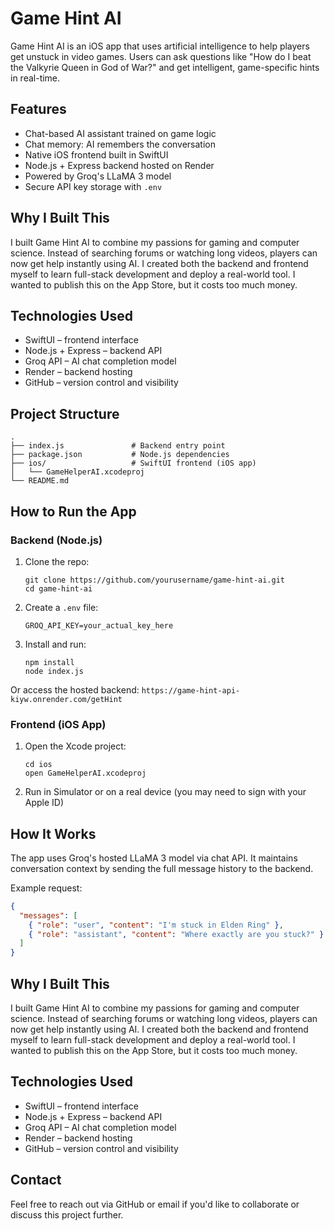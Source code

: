 # Game Hint AI

Game Hint AI is an iOS app that uses artificial intelligence to help players get unstuck in video games. Users can ask questions like "How do I beat the Valkyrie Queen in God of War?" and get intelligent, game-specific hints in real-time.

## Features

- Chat-based AI assistant trained on game logic
- Chat memory: AI remembers the conversation
- Native iOS frontend built in SwiftUI
- Node.js + Express backend hosted on Render
- Powered by Groq's LLaMA 3 model
- Secure API key storage with `.env`

## Why I Built This

I built Game Hint AI to combine my passions for gaming and computer science. Instead of searching forums or watching long videos, players can now get help instantly using AI. I created both the backend and frontend myself to learn full-stack development and deploy a real-world tool. I wanted to publish this on the App Store, but it costs too much money.

## Technologies Used

- SwiftUI – frontend interface
- Node.js + Express – backend API
- Groq API – AI chat completion model
- Render – backend hosting
- GitHub – version control and visibility
  
## Project Structure

```
.
├── index.js               # Backend entry point
├── package.json           # Node.js dependencies
├── ios/                   # SwiftUI frontend (iOS app)
│   └── GameHelperAI.xcodeproj
└── README.md
```

## How to Run the App

### Backend (Node.js)

1. Clone the repo:
   ```
   git clone https://github.com/yourusername/game-hint-ai.git
   cd game-hint-ai
   ```

2. Create a `.env` file:
   ```
   GROQ_API_KEY=your_actual_key_here
   ```

3. Install and run:
   ```
   npm install
   node index.js
   ```

Or access the hosted backend: `https://game-hint-api-kiyw.onrender.com/getHint`

### Frontend (iOS App)

1. Open the Xcode project:
   ```
   cd ios
   open GameHelperAI.xcodeproj
   ```

2. Run in Simulator or on a real device (you may need to sign with your Apple ID)

## How It Works

The app uses Groq's hosted LLaMA 3 model via chat API. It maintains conversation context by sending the full message history to the backend.

Example request:

```json
{
  "messages": [
    { "role": "user", "content": "I'm stuck in Elden Ring" },
    { "role": "assistant", "content": "Where exactly are you stuck?" }
  ]
}
```

## Why I Built This

I built Game Hint AI to combine my passions for gaming and computer science. Instead of searching forums or watching long videos, players can now get help instantly using AI. I created both the backend and frontend myself to learn full-stack development and deploy a real-world tool. I wanted to publish this on the App Store, but it costs too much money.

## Technologies Used

- SwiftUI – frontend interface
- Node.js + Express – backend API
- Groq API – AI chat completion model
- Render – backend hosting
- GitHub – version control and visibility

## Contact

Feel free to reach out via GitHub or email if you'd like to collaborate or discuss this project further.
